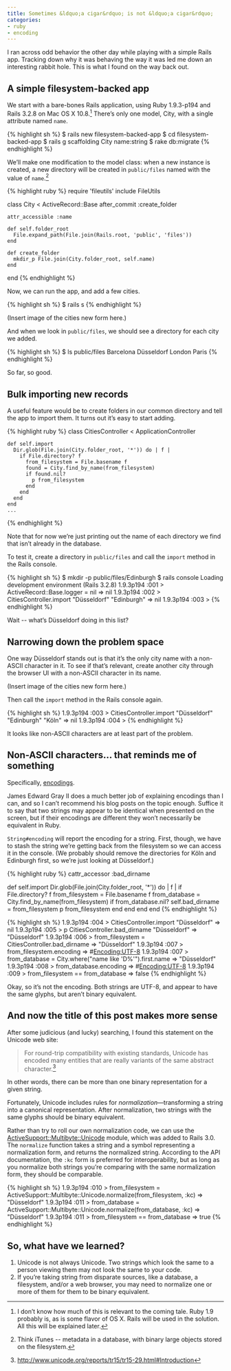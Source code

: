 ```yaml
---
title: Sometimes &ldquo;a cigar&rdquo; is not &ldquo;a cigar&rdquo;
categories:
- ruby
- encoding
---
```

I ran across odd behavior the other day while playing with a simple Rails app.
Tracking down why it was behaving the way it was led me down an interesting rabbit hole.
This is what I found on the way back out.

## A simple filesystem-backed app

We start with a bare-bones Rails application, using Ruby 1.9.3-p194 and Rails 3.2.8
on Mac OS X 10.8.[^fn1] There&rsquo;s only one model, City, with a single attribute named
`name`.

{% highlight sh %}
  $ rails new filesystem-backed-app
  $ cd filesystem-backed-app
  $ rails g scaffolding City name:string
  $ rake db:migrate
{% endhighlight %}

We&rsquo;ll make one modification to the model class: when a new instance is created,
a new directory will be created in `public/files` named with the value of `name`.[^fn2]

{% highlight ruby %}
  require 'fileutils'
  include FileUtils

  class City < ActiveRecord::Base
    after_commit :create_folder

    attr_accessible :name

    def self.folder_root
      File.expand_path(File.join(Rails.root, 'public', 'files'))
    end

    def create_folder
      mkdir_p File.join(City.folder_root, self.name)
    end

  end
{% endhighlight %}

Now, we can run the app, and add a few cities.

{% highlight sh %}
  $ rails s
{% endhighlight %}

(Insert image of the cities new form here.)

And when we look in `public/files`, we should see a directory for each city we added.

{% highlight sh %}
  $ ls public/files
  Barcelona  Düsseldorf  London  Paris
{% endhighlight %}

So far, so good.

## Bulk importing new records

A useful feature would be to create folders in our common directory and tell the app
to import them. It turns out it&rsquo;s easy to start adding.

{% highlight ruby %}
  class CitiesController < ApplicationController

    def self.import
      Dir.glob(File.join(City.folder_root, '*')) do | f |
        if File.directory? f
          from_filesystem = File.basename f
          found = City.find_by_name(from_filesystem)
          if found.nil?
            p from_filesystem
          end
        end
      end
    end
    ...
{% endhighlight %}

Note that for now we&rsquo;re just printing out the name of each directory we find
that isn&rsquo;t already in the database.

To test it, create a directory in `public/files` and call the `import` method in the
Rails console.

{% highlight sh %}
  $ mkdir -p public/files/Edinburgh
  $ rails console
  Loading development environment (Rails 3.2.8)
  1.9.3p194 :001 > ActiveRecord::Base.logger = nil
   => nil
  1.9.3p194 :002 > CitiesController.import
  "Düsseldorf"
  "Edinburgh"
   => nil
  1.9.3p194 :003 >
{% endhighlight %}

Wait -- what&rsquo;s Düsseldorf doing in this list?

## Narrowing down the problem space

One way Düsseldorf stands out is that it&rsquo;s the only city name with a non-ASCII character
in it. To see if that&rsquo;s relevant, create another city through the browser UI with a
non-ASCII character in its name.

(Insert image of the cities new form here.)

Then call the `import` method in the Rails console again.

{% highlight sh %}
  1.9.3p194 :003 > CitiesController.import
  "Düsseldorf"
  "Edinburgh"
  "Köln"
   => nil
  1.9.3p194 :004 >
{% endhighlight %}

It looks like non-ASCII characters are at least part of the problem.

## Non-ASCII characters... that reminds me of something

Specifically, [encodings](http://blog.grayproductions.net/articles/what_is_a_character_encoding).

James Edward Gray II does a much better job of explaining encodings than I can, and so
I can&rsquo;t recommend his blog posts on the topic enough. Suffice it to say that two strings
may appear to be identical when presented on the screen, but if their encodings are
different they won&rsquo;t necessarily be equivalent in Ruby.

`String#encoding` will report the encoding for a string. First, though, we have to stash
the string we&rsquo;re getting back from the filesystem so we can access it in the console.
(We probably should remove the directories for Köln and Edinburgh first, so we&rsquo;re just
looking at Düsseldorf.)

{% highlight ruby %}
  cattr_accessor :bad_dirname

  def self.import
    Dir.glob(File.join(City.folder_root, '*')) do | f |
      if File.directory? f
        from_filesystem = File.basename f
        from_database = City.find_by_name(from_filesystem)
        if from_database.nil?
          self.bad_dirname = from_filesystem
          p from_filesystem
        end
      end
    end
  end
{% endhighlight %}

{% highlight sh %}
  1.9.3p194 :004 > CitiesController.import
  "Düsseldorf"
   => nil
  1.9.3p194 :005 > p CitiesController.bad_dirname
  "Düsseldorf"
   => "Düsseldorf"
  1.9.3p194 :006 > from_filesystem = CitiesController.bad_dirname
   => "Düsseldorf"
  1.9.3p194 :007 > from_filesystem.encoding
   => #<Encoding:UTF-8>
  1.9.3p194 :007 > from_database = City.where("name like 'D%'").first.name
   => "Düsseldorf"
  1.9.3p194 :008 > from_database.encoding
   => #<Encoding:UTF-8>
  1.9.3p194 :009 > from_filesystem == from_database
   => false
{% endhighlight %}

Okay, so it&rsquo;s not the encoding. Both strings are UTF-8, and appear to have the same glyphs,
but aren&rsquo;t binary equivalent.

## And now the title of this post makes more sense

After some judicious (and lucky) searching, I found this statement on the Unicode web site:

> For round-trip compatibility with existing standards, Unicode has encoded many entities that are really variants of the same abstract character.[^fn3]

In other words, there can be more than one binary representation for a given string.

Fortunately, Unicode includes rules for *normalization*&mdash;transforming a string into a canonical representation.
After normalization, two strings with the same glyphs should be binary equivalent.

Rather than try to roll our own normalization code, we can use the
[ActiveSupport::Multibyte::Unicode](http://api.rubyonrails.org/classes/ActiveSupport/Multibyte/Unicode.html)
module, which was added to Rails 3.0. The `normalize` function takes a string and a symbol representing a
normalization form, and returns the normalized string. According to the API documentation, the `:kc` form is
preferred for interoperability, but as long as you normalize both strings you&rsquo;re comparing with the same
normalization form, they should be comparable.

{% highlight sh %}
  1.9.3p194 :010 > from_filesystem = ActiveSupport::Multibyte::Unicode.normalize(from_filesystem, :kc)
   => "Düsseldorf"
  1.9.3p194 :011 > from_database = ActiveSupport::Multibyte::Unicode.normalize(from_database, :kc)
   => "Düsseldorf"
  1.9.3p194 :011 > from_filesystem == from_database
   => true
{% endhighlight %}

## So, what have we learned?

1. Unicode is not always Unicode. Two strings which look the same to a person viewing them may not look the
   same to your code.
2. If you&rsquo;re taking string from disparate sources, like a database, a filesystem, and/or a web browser, you
   may need to normalize one or more of them for them to be binary equivalent.

[^fn1]: I don&rsquo;t know how much of this is relevant to the coming tale.
        Ruby 1.9 probably is, as is some flavor of OS X. Rails will be used
        in the solution. All this will be explained later.

[^fn2]: Think iTunes -- metadata in a database, with binary large objects stored
        on the filesystem.

[^fn3]: <http://www.unicode.org/reports/tr15/tr15-29.html#Introduction>
